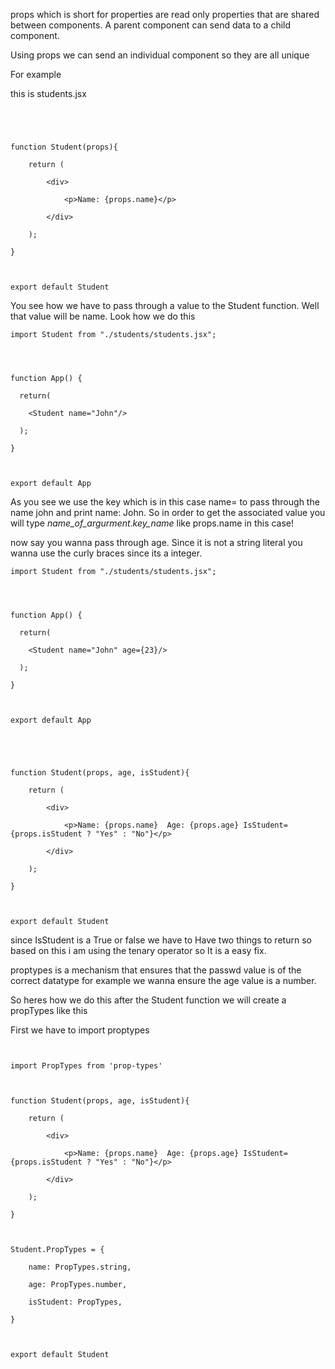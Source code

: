 

props which is short for properties are read only properties that are shared between components. A parent component can send data to a child component.

Using props we can send an individual component so they are all unique 


For example 

this is students.jsx

```
  
  
  

function Student(props){

    return (

        <div>

            <p>Name: {props.name}</p>

        </div>

    );

}

  

export default Student
```

You see how we have to pass through a value to the Student function. Well that value will be name. Look how we do this


```
import Student from "./students/students.jsx";

  
  

function App() {

  return(

    <Student name="John"/>

  );

}

  

export default App
```

As you see we use the key which is in this case name= to pass through the name john and print name: John. So in order to get the associated value you will type *name_of_argurment*.*key_name* like props.name in this case!


now say you wanna pass through age. Since it is not a string literal you wanna use the curly braces since its a integer. 

```
import Student from "./students/students.jsx";

  
  

function App() {

  return(

    <Student name="John" age={23}/>

  );

}

  

export default App
```




```
  
  
  

function Student(props, age, isStudent){

    return (

        <div>

            <p>Name: {props.name}  Age: {props.age} IsStudent={props.isStudent ? "Yes" : "No"}</p>

        </div>

    );

}

  

export default Student
```


since IsStudent is a True or false we have to Have two things to return so based on this i am using the tenary operator so It is a easy fix. 




proptypes is a mechanism that ensures that the passwd value is of the correct datatype for example we wanna ensure the age value is a number. 

So heres how we do this after the Student function we will create a propTypes like this 

First we have to import proptypes 


```
  

import PropTypes from 'prop-types'

  

function Student(props, age, isStudent){

    return (

        <div>

            <p>Name: {props.name}  Age: {props.age} IsStudent={props.isStudent ? "Yes" : "No"}</p>

        </div>

    );

}

  

Student.PropTypes = {

    name: PropTypes.string,

    age: PropTypes.number,

    isStudent: PropTypes,

}

  

export default Student
```